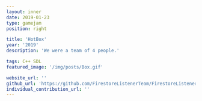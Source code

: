 ```yaml
---
layout: inner
date: 2019-01-23
type: gamejam
position: right

title: 'HotBox'
year: '2019'
description: 'We were a team of 4 people.'

tags: C++ SDL
featured_image: '/img/posts/Box.gif'

website_url: ''
github_url: 'https://github.com/FirestoreListenerTeam/FirestoreListenerGame'
individual_contribution_url: ''
---
```

